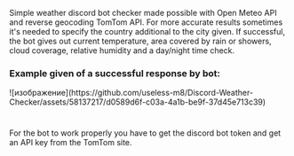Simple weather discord bot checker made possible with Open Meteo API and reverse geocoding TomTom API. For more accurate results sometimes it's needed to specify the country additional to the city given. 
If successful, the bot gives out current temperature, area covered by rain or showers, cloud coverage, relative humidity and a day/night time check. 
<h3>Example given of a successful response by bot:</h3>
![изображение](https://github.com/useless-m8/Discord-Weather-Checker/assets/58137217/d0589d6f-c03a-4a1b-be9f-37d45e713c39)
<h1></h1>
<p>For the bot to work properly you have to get the discord bot token and get an API key from the TomTom site.</p>

